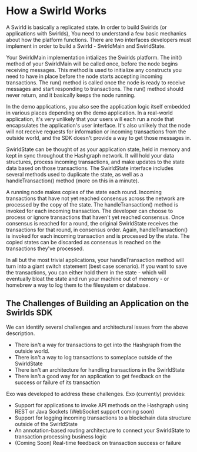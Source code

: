 How a Swirld Works
==================

A Swirld is basically a replicated state.  In order to build Swirlds (or applications with Swirlds), You need to understand a few basic mechanics about how the platform functions.  There are two interfaces developers must implement in order to build a Swirld - SwirldMain and SwirldState.  

Your SwirldMain implementation intializes the Swirlds platform.  The init() method of your SwirldMain will be called once, before the node begins receiving messages.  This method is used to initialize any constructs you need to have in place before the node starts accepting incoming transactions.  The run() method is called once the node is ready to receive messages and start responding to transactions.  The run() method should never return, and it basically keeps the node running.

In the demo applications, you also see the application logic itself embedded in various places depending on the demo application.  In a real-world application, it's very unlikely that your users will each run a node that encapsulates the application's user interface.  It's also unlikely that the node will not receive requests for information or incoming transactions from the outside world, and the SDK doesn't provide a way to get those messages in.

SwirldState can be thought of as your application state, held in memory and kept in sync throughout the Hashgraph network.  It will hold your data structures, process incoming transactions, and make updates to the state data based on those transactions.  The SwirldState interface includes several methods used to duplicate the state, as well as a handleTransaction() method (more on this in a minute).

A running node makes copies of the state each round.  Incoming transactions that have not yet reached consensus across the network are processed by the copy of the state.  The handleTransaction() method is invoked for each incoming transaction.  The developer can choose to process or ignore transactions that haven't yet reached consensus.  Once consensus is reached for a round, the original SwirldState receives the transactions for that round, in consensus order.  Again, handleTransaction() is invoked for each incoming transaction and is processed by the state.  The copied states can be discarded as consensus is reached on the transactions they've processed.

In all but the most trivial applications, your handleTransaction method will turn into a giant switch statement (best case scenario).  If you want to save the transactions, you can either hold them in the state - which will eventually bloat the state and run your machine out of memory - or homebrew a way to log them to the filesystem or database.

The Challenges of Building an Application on the Swirlds SDK
------------------------------------------------------------

We can identify several challenges and architectural issues from the above description.

* There isn't a way for transactions to get into the Hashgraph from the outside world.
* There isn't a way to log transactions to someplace outside of the SwirldState
* There isn't an architecture for handling transactions in the SwirldState
* There isn't a good way for an application to get feedback on the success or failure of its transaction

Exo was developed to address these challenges.  Exo (currently) provides:
* Support for applications to invoke API methods on the Hashgraph using REST or Java Sockets (WebSocket support coming soon) 
* Support for logging incoming transactions to a blockchain data structure outside of the SwirldState
* An annotation-based routing architecture to connect your SwirldState to transaction processing business logic
* (Coming Soon) Real-time feedback on transaction success or failure


